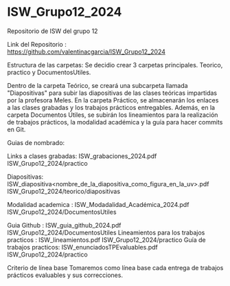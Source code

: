 # ISW_Grupo12_2024
Repositorio de ISW del grupo 12 


Link del Repositorio : https://github.com/valentinacgarcia/ISW_Grupo12_2024

Estructura de las carpetas: Se decidio crear 3 carpetas principales. Teorico, practico y DocumentosUtiles.

Dentro de la carpeta Teórico, se creará una subcarpeta llamada "Diapositivas" para subir las diapositivas de las clases teóricas impartidas por la profesora Meles. En la carpeta Práctico, se almacenarán los enlaces a las clases grabadas y los trabajos prácticos entregables. Además, en la carpeta Documentos Útiles, se subirán los lineamientos para la realización de trabajos prácticos, la modalidad académica y la guía para hacer commits en Git.

Guias de nombrado:

Links a clases grabadas:  ISW_grabaciones_2024.pdf	ISW_Grupo12_2024/practico

Diapositivas:  ISW_diapositiva<nombre_de_la_diapositiva_como_figura_en_la_uv>.pdf    ISW_Grupo12_2024/teorico/diapositivas

Modalidad academica : ISW_Modadalidad_Académica_2024.pdf   ISW_Grupo12_2024/DocumentosUtiles

Guia Github : ISW_guia_github_2024.pdf    ISW_Grupo12_2024/DocumentosUtiles
Lineamientos para los trabajos practicos : ISW_lineamientos.pdf     ISW_Grupo12_2024/practico
Guía de trabajos practicos: ISW_enunciadosTPEvaluables.pdf ISW_Grupo12_2024/practico

Criterio de línea base
Tomaremos como línea base cada entrega de trabajos prácticos evaluables y sus correcciones.
